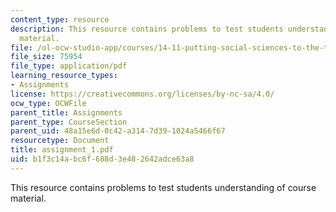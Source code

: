 ```yaml
---
content_type: resource
description: This resource contains problems to test students understanding of course
  material.
file: /ol-ocw-studio-app/courses/14-11-putting-social-sciences-to-the-test-field-experiments-in-economics-spring-2006/b1f3c14abc6f688d3e482642adce63a8_assignment_1.pdf
file_size: 75954
file_type: application/pdf
learning_resource_types:
- Assignments
license: https://creativecommons.org/licenses/by-nc-sa/4.0/
ocw_type: OCWFile
parent_title: Assignments
parent_type: CourseSection
parent_uid: 48a15e6d-0c42-a314-7d39-1024a5466f67
resourcetype: Document
title: assignment_1.pdf
uid: b1f3c14a-bc6f-688d-3e48-2642adce63a8
---
```

This resource contains problems to test students understanding of course material.